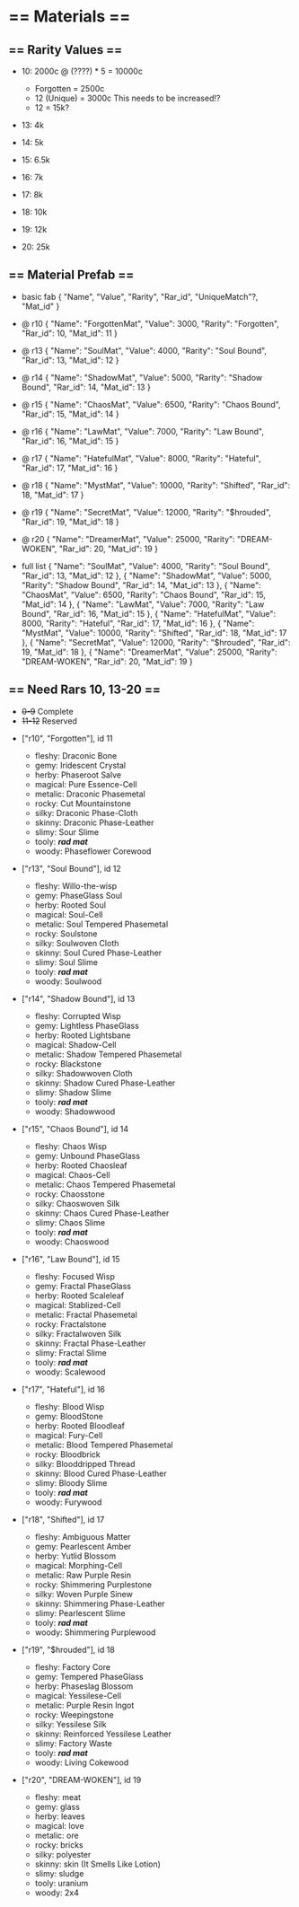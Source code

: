 # == Materials ==

## == Rarity Values ==

- 10: 2000c @ (????) * 5 = 10000c
    - Forgotten = 2500c
    - 12 (Unique) = 3000c This needs to be increased!?
    - 12 = 15k?

- 13: 4k
- 14: 5k
- 15: 6.5k
- 16: 7k
- 17: 8k
- 18: 10k
- 19: 12k
- 20: 25k

## == Material Prefab ==

- basic fab
{
    "Name",
    "Value",
    "Rarity",
    "Rar_id",
    "UniqueMatch"?,
    "Mat_id"
}

- @ r10
{
    "Name": "ForgottenMat",
    "Value": 3000,
    "Rarity": "Forgotten",
    "Rar_id": 10,
    "Mat_id": 11
}

- @ r13
{
    "Name": "SoulMat",
    "Value": 4000,
    "Rarity": "Soul Bound",
    "Rar_id": 13,
    "Mat_id": 12
}

- @ r14
{
    "Name": "ShadowMat",
    "Value": 5000,
    "Rarity": "Shadow Bound",
    "Rar_id": 14,
    "Mat_id": 13
}

- @ r15
{
    "Name": "ChaosMat",
    "Value": 6500,
    "Rarity": "Chaos Bound",
    "Rar_id": 15,
    "Mat_id": 14
}

- @ r16
{
    "Name": "LawMat",
    "Value": 7000,
    "Rarity": "Law Bound",
    "Rar_id": 16,
    "Mat_id": 15
}

- @ r17
{
    "Name": "HatefulMat",
    "Value": 8000,
    "Rarity": "Hateful",
    "Rar_id": 17,
    "Mat_id": 16
}

- @ r18
{
    "Name": "MystMat",
    "Value": 10000,
    "Rarity": "Shifted",
    "Rar_id": 18,
    "Mat_id": 17
}

- @ r19
{
    "Name": "SecretMat",
    "Value": 12000,
    "Rarity": "$hrouded",
    "Rar_id": 19,
    "Mat_id": 18
}

- @ r20
{
    "Name": "DreamerMat",
    "Value": 25000,
    "Rarity": "DREAM-WOKEN",
    "Rar_id": 20,
    "Mat_id": 19
}

- full list
{
    "Name": "SoulMat",
    "Value": 4000,
    "Rarity": "Soul Bound",
    "Rar_id": 13,
    "Mat_id": 12
},
{
    "Name": "ShadowMat",
    "Value": 5000,
    "Rarity": "Shadow Bound",
    "Rar_id": 14,
    "Mat_id": 13
},
{
    "Name": "ChaosMat",
    "Value": 6500,
    "Rarity": "Chaos Bound",
    "Rar_id": 15,
    "Mat_id": 14
},
{
    "Name": "LawMat",
    "Value": 7000,
    "Rarity": "Law Bound",
    "Rar_id": 16,
    "Mat_id": 15
},
{
    "Name": "HatefulMat",
    "Value": 8000,
    "Rarity": "Hateful",
    "Rar_id": 17,
    "Mat_id": 16
},
{
    "Name": "MystMat",
    "Value": 10000,
    "Rarity": "Shifted",
    "Rar_id": 18,
    "Mat_id": 17
},
{
    "Name": "SecretMat",
    "Value": 12000,
    "Rarity": "$hrouded",
    "Rar_id": 19,
    "Mat_id": 18
},
{
    "Name": "DreamerMat",
    "Value": 25000,
    "Rarity": "DREAM-WOKEN",
    "Rar_id": 20,
    "Mat_id": 19
}

## == Need Rars 10, 13-20 ==

+ ~~0-9~~ Complete 
+ ~~11-12~~ Reserved

- ["r10", "Forgotten"], id 11
    - fleshy: Draconic Bone
    - gemy: Iridescent Crystal
    - herby: Phaseroot Salve
    - magical: Pure Essence-Cell
    - metalic: Draconic Phasemetal
    - rocky: Cut Mountainstone
    - silky: Draconic Phase-Cloth
    - skinny: Draconic Phase-Leather
    - slimy: Sour Slime
    - tooly: ***rad mat***
    - woody: Phaseflower Corewood

- ["r13", "Soul Bound"], id 12
    - fleshy: Willo-the-wisp
    - gemy: PhaseGlass Soul
    - herby: Rooted Soul
    - magical: Soul-Cell
    - metalic: Soul Tempered Phasemetal
    - rocky: Soulstone
    - silky: Soulwoven Cloth
    - skinny: Soul Cured Phase-Leather
    - slimy: Soul Slime
    - tooly: ***rad mat***
    - woody: Soulwood

- ["r14", "Shadow Bound"], id 13
    - fleshy: Corrupted Wisp
    - gemy: Lightless PhaseGlass
    - herby: Rooted Lightsbane
    - magical: Shadow-Cell
    - metalic: Shadow Tempered Phasemetal
    - rocky: Blackstone
    - silky: Shadowwoven Cloth
    - skinny: Shadow Cured Phase-Leather
    - slimy: Shadow Slime
    - tooly: ***rad mat***
    - woody: Shadowwood

- ["r15", "Chaos Bound"], id 14
    - fleshy: Chaos Wisp
    - gemy: Unbound PhaseGlass
    - herby: Rooted Chaosleaf
    - magical: Chaos-Cell
    - metalic: Chaos Tempered Phasemetal
    - rocky: Chaosstone
    - silky: Chaoswoven Silk
    - skinny: Chaos Cured Phase-Leather
    - slimy: Chaos Slime
    - tooly: ***rad mat***
    - woody: Chaoswood

- ["r16", "Law Bound"], id 15
    - fleshy: Focused Wisp
    - gemy: Fractal PhaseGlass
    - herby: Rooted Scaleleaf
    - magical: Stablized-Cell
    - metalic: Fractal Phasemetal
    - rocky: Fractalstone
    - silky: Fractalwoven Silk
    - skinny: Fractal Phase-Leather
    - slimy: Fractal Slime
    - tooly: ***rad mat***
    - woody: Scalewood

- ["r17", "Hateful"], id 16
    - fleshy: Blood Wisp
    - gemy: BloodStone
    - herby: Rooted Bloodleaf
    - magical: Fury-Cell
    - metalic: Blood Tempered Phasemetal
    - rocky: Bloodbrick
    - silky: Blooddripped Thread
    - skinny: Blood Cured Phase-Leather
    - slimy: Bloody Slime
    - tooly: ***rad mat***
    - woody: Furywood

- ["r18", "Shifted"], id 17
    - fleshy: Ambiguous Matter
    - gemy: Pearlescent Amber
    - herby: Yutlid Blossom
    - magical: Morphing-Cell
    - metalic: Raw Purple Resin
    - rocky: Shimmering Purplestone
    - silky: Woven Purple Sinew
    - skinny: Shimmering Phase-Leather
    - slimy: Pearlescent Slime
    - tooly: ***rad mat***
    - woody: Shimmering Purplewood

- ["r19", "$hrouded"], id 18
    - fleshy: Factory Core
    - gemy: Tempered PhaseGlass
    - herby: Phaseslag Blossom
    - magical: Yessilese-Cell
    - metalic: Purple Resin Ingot
    - rocky: Weepingstone
    - silky: Yessilese Silk
    - skinny: Reinforced Yessilese Leather
    - slimy: Factory Waste
    - tooly: ***rad mat***
    - woody: Living Cokewood

- ["r20", "DREAM-WOKEN"], id 19
    - fleshy: meat
    - gemy: glass
    - herby: leaves
    - magical: love
    - metalic: ore
    - rocky: bricks
    - silky: polyester
    - skinny: skin (It Smells Like Lotion)
    - slimy: sludge
    - tooly: uranium
    - woody: 2x4